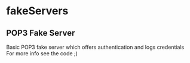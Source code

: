 # fakeServers

## POP3 Fake Server

Basic POP3 fake server which offers authentication and logs credentials  
For more info see the code ;)